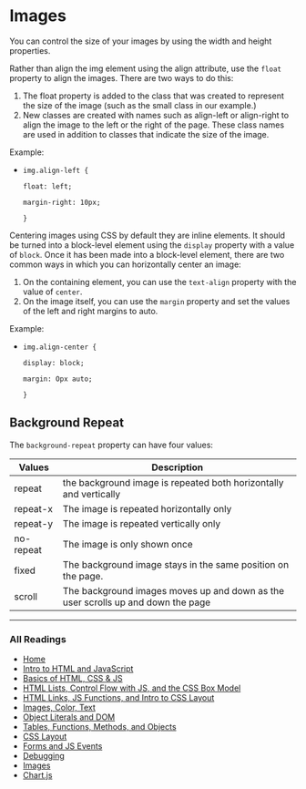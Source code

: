 # Images

You can control the size of your images by using the width and height properties.

Rather than align the img element using the align attribute, use the `float` property to align the images. There are two ways to do this:

1. The float property is added to the class that was created to represent the size of the image (such as the small class in our example.)
2. New classes are created with names such as align-left or align-right to align the image to the left or the right of the page. These class names are used in addition to classes that indicate the size of the image.

Example:

* `img.align-left {`
  
  `float: left;`

  `margin-right: 10px;`
  
  `}`

Centering images using CSS by default they are inline elements. It should be turned into a block-level element using the `display` property with a value of `block`. Once it has been made into a block-level element, there are two common ways in which you can horizontally center an image:

1. On the containing element, you can use the `text-align` property with the value of `center`.
2. On the image itself, you can use the `margin` property and set the values of the left and right margins to auto.

Example:

* `img.align-center {`
  
  `display: block;`

  `margin: Opx auto;`

  `}`

## Background Repeat

The `background-repeat` property can have four values:

| Values     |Description|
| ---------  | ------------          |
| repeat |  the background image is repeated both horizontally and vertically|
| repeat-x | The image is repeated horizontally only              |
| repeat-y | The image is repeated vertically only          |
| no-repeat        | The image is only shown once     |
| fixed     | The background image stays in the same position on the page.   |
| scroll        | The background images moves up and down as the user scrolls up and down the page   |

***

### All Readings

* [Home](README.md)
* [Intro to HTML and JavaScript](class-01.md)
* [Basics of HTML, CSS & JS](class-02.md)
* [HTML Lists, Control Flow with JS, and the CSS Box Model](class-03.md)
* [HTML Links, JS Functions, and Intro to CSS Layout](class-04.md)
* [Images, Color, Text](class-05.md)
* [Object Literals and DOM](class-06.md)
* [Tables, Functions, Methods, and Objects](class-07.md)
* [CSS Layout](class-08.md)
* [Forms and JS Events](class-09.md)
* [Debugging](class-10.md)
* [Images](class-11.md)
* [Chart.js](class-12.md)
